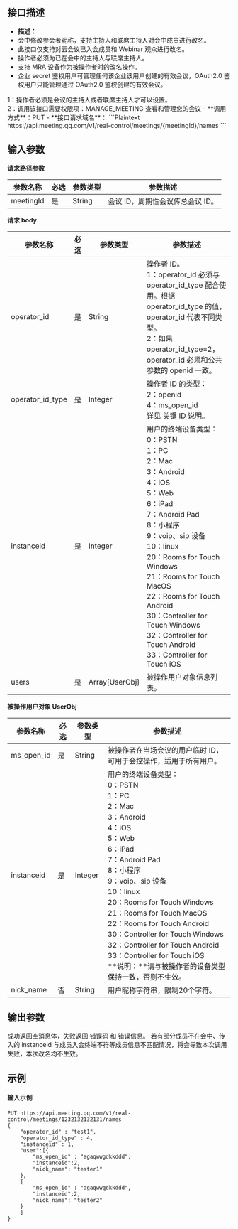 ## 接口描述
- **描述：**
 - 会中修改参会者昵称，支持主持人和联席主持人对会中成员进行改名。
 - 此接口仅支持对云会议已入会成员和 Webinar 观众进行改名。
 - 操作者必须为已在会中的主持人与联席主持人。
 - 支持 MRA 设备作为被操作者时的改名操作。
 - 企业 secret 鉴权用户可管理任何该企业该用户创建的有效会议，OAuth2.0 鉴权用户只能管理通过 OAuth2.0 鉴权创建的有效会议。
<dx-alert infotype="explain" title="">
1：操作者必须是会议的主持人或者联席主持人才可以设置。<br>2：调用该接口需要权限项：MANAGE_MEETING 查看和管理您的会议
</dx-alert>
- **调用方式**：PUT
- **接口请求域名**：
```Plaintext
https://api.meeting.qq.com/v1/real-control/meetings/{meetingId}/names
```

## 输入参数
**请求路径参数**

|参数名称 |必选 |参数类型 |参数描述 |
|----------|----- |--------- |--------- |
|meetingId |是 |String |会议 ID，周期性会议传总会议 ID。 |

**请求 body**

|参数名称 |必选 |参数类型 |参数描述 |
|----------|----- |--------- |--------- |
| operator_id       | 是   | String   | 操作者 ID。<br>1：operator_id 必须与 operator_id_type 配合使用。根据 operator_id_type 的值，operator_id 代表不同类型。<br>2：如果 operator_id_type=2，operator_id 必须和公共参数的 openid 一致。                 |
| operator_id_type     | 是   | Integer   | 操作者 ID 的类型：<br>2：openid  <br>4：ms_open_id    <br>详见 [关键 ID 说明](https://cloud.tencent.com/document/product/1095/79796)。               |
|instanceid |是 |Integer |用户的终端设备类型：<br>0：PSTN<br>1：PC<br>2：Mac<br>3：Android<br>4：iOS<br>5：Web<br>6：iPad<br>7：Android Pad<br>8：小程序<br>9：voip、sip 设备<br>10：linux<br>20：Rooms for Touch Windows<br>21：Rooms for Touch MacOS<br>22：Rooms for Touch Android<br>30：Controller for Touch Windows<br>32：Controller for Touch Android<br>33：Controller for Touch iOS |
|users |是 |Array[UserObj] |被操作用户对象信息列表。 |

**被操作用户对象 UserObj**

|参数名称 |必选 |参数类型 |参数描述 |
|----------|----- |--------- |--------- |
|ms_open_id |是 |String |被操作者在当场会议的用户临时 ID，可用于会控操作，适用于所有用户。 |
|instanceid |是 |Integer |用户的终端设备类型：<br>0：PSTN<br>1：PC<br>2：Mac<br>3：Android<br>4：iOS<br>5：Web<br>6：iPad<br>7：Android Pad<br>8：小程序<br>9：voip、sip 设备<br>10：linux<br>20：Rooms for Touch Windows<br>21：Rooms for Touch MacOS<br>22：Rooms for Touch Android<br>30：Controller for Touch Windows<br>32：Controller for Touch Android<br>33：Controller for Touch iOS<br>**说明：**请与被操作者的设备类型保持一致，否则不生效。 |
|nick_name |否 |String |用户昵称字符串，限制20个字符。|

## 输出参数
成功返回空消息体，失败返回 [错误码](https://cloud.tencent.com/document/product/1095/43704) 和 错误信息。
<dx-alert infotype="notice" title="">
若有部分成员不在会中、传入的 instanceid 与成员入会终端不符等成员信息不匹配情况，将会导致本次调用失败，本次改名均不生效。
</dx-alert>

##  示例
#### 输入示例
```Plaintext
PUT https://api.meeting.qq.com/v1/real-control/meetings/1232132132131/names
{
    "operator_id" : "test1",
	"operator_id_type" : 4,
    "instanceid" : 1,
    "user":[{
        "ms_open_id" : "agaqwwgdkkddd",
        "instanceid":2,
		"nick_name": "tester1"
    },
    {
        "ms_open_id" : "agaqwwgdkkddd",
        "instanceid":2,
		"nick_name": "tester2"
    }
    ]
}
```
